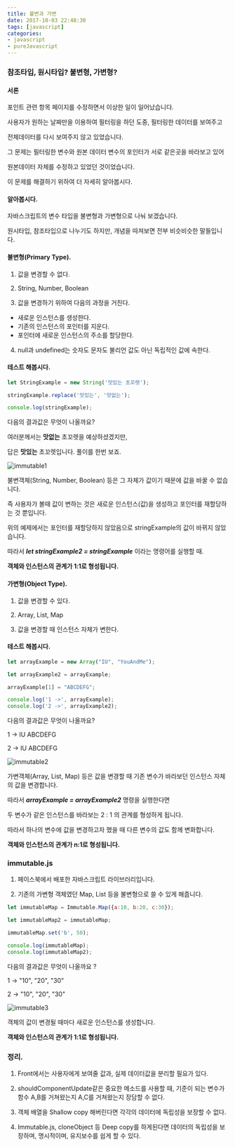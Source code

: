 ```yaml
---
title: 불변과 가변
date: 2017-10-03 22:48:30
tags: [javascript]
categories:
- javascript
- pureJavascript
---
```



### 참조타입, 원시타입? 불변형, 가변형?

#### 서론

포인트 관련 항목 페이지를 수정하면서 이상한 일이 일어났습니다.

사용자가 원하는 날짜만을 이용하여 필터링을 하던 도중, 필터링한 데이터를 보여주고

전체데이터를 다시 보여주지 않고 있었습니다.

그 문제는 필터링한 변수와 원본 데이터 변수의 포인터가 서로 같은곳을 바라보고 있어

원본데이터 자체를 수정하고 있었던 것이었습니다.

이 문제를 해결하기 위하여 더 자세히 알아봅시다.

#### 알아봅시다.

자바스크립트의 변수 타입을 불변형과 가변형으로 나눠 보겠습니다.

원시타입, 참조타입으로 나누기도 하지만, 개념을 따져보면 전부 비슷비슷한 말들입니다.

#### 불변형(Primary Type).

1. 값을 변경할 수 없다.

2. String, Number, Boolean

3. 값을 변경하기 위하여 다음의 과정을 거친다.
  - 새로운 인스턴스를 생성한다.
  - 기존의 인스턴스의 포인터를 지운다.
  - 포인터에 새로운 인스턴스의 주소를 할당한다.

4. null과 undefined는 숫자도 문자도 불리언 값도 아닌 독립적인 값에 속한다.

<!-- more -->

#### 테스트 해봅시다.

```javascript
let StringExample = new String('맛있는 초꼬렛');

stringExample.replace('맛있는', '맛없는');

console.log(stringExample);
```

다음의 결과값은 무엇이 나올까요?

여러분께서는 **맛없는** 초꼬렛을 예상하셨겠지만,

답은 **맛있는** 초꼬렛입니다. 풀이를 한번 보죠.



![immutable1](http://ddalpange.github.io/images/immutable1.png)

불변객체(String, Number, Boolean) 등은 그 자체가 값이기 때문에 값을 바꿀 수 없습니다.

즉 사용자가 볼때 값이 변하는 것은 새로운 인스턴스(값)을 생성하고 포인터를 재할당하는 것 뿐입니다.

위의 예제에서는 포인터를 재할당하지 않았음으로 stringExample의 값이 바뀌지 않았습니다.

따라서 ___let stringExample2 = stringExample___ 이라는 명령어를 실행할 때.

**객체와 인스턴스의 관계가 1:1로 형성됩니다.**

#### 가변형(Object Type).

1. 값을 변경할 수 있다.

2. Array, List, Map

3. 값을 변경할 때 인스턴스 자체가 변한다.

#### 테스트 해봅시다.

```javascript
let arrayExample = new Array("IU", "YouAndMe");

let arrayExample2 = arrayExample;

arrayExample[1] = "ABCDEFG";

console.log('1 ->', arrayExample);
console.log('2 ->', arrayExample2);
```

다음의 결과값은 무엇이 나올까요?

1 -> IU ABCDEFG

2 -> IU ABCDEFG

![immutable2](http://ddalpange.github.io/images/immutable2.png)

가변객체(Array, List, Map) 등은 값을 변경할 때 기존 변수가 바라보던 인스턴스 자체의 값을 변경합니다.

따라서 ___arrayExample = arrayExample2___ 명령을 실행한다면

두 변수가 같은 인스턴스를 바라보는 2 : 1 의 관계를 형성하게 됩니다.

따라서 하나의 변수에 값을 변경하고자 했을 때 다른 변수의 값도 함께 변화합니다.

**객체와 인스턴스의 관계가 n:1로 형성됩니다.**

### immutable.js

1. 페이스북에서 배포한 자바스크립트 라이브러리입니다.

2. 기존의 가변형 객체였던 Map, List 등을 불변형으로 쓸 수 있게 해줍니다.

```javascript
let immutableMap = Immutable.Map({a:10, b:20, c:30});

let immutableMap2 = immutableMap;

immutableMap.set('b', 50);

console.log(immutableMap);
console.log(immutableMap2);
```

다음의 결과값은 무엇이 나올까요 ?

1 -> "10", "20", "30"

2 -> "10", "20", "30"

![immutable3](http://ddalpange.github.io/images/immutable3.png)

객체의 값이 변경될 때마다 새로운 인스턴스를 생성합니다.

**객체와 인스턴스의 관계가 1:1로 형성됩니다.**


### 정리.

1. Front에서는 사용자에게 보여줄 값과, 실제 데이터값을 분리할 필요가 있다.

2. shouldComponentUpdate같은 중요한 메소드를 사용할 때, 기준이 되는 변수가 함수 A,B를 거쳐왔는지 A,C를 거쳐왔는지 장담할 수 없다.

3. 객체 배열을 Shallow copy 해버린다면 각각의 데이터에 독립성을 보장할 수 없다.

4. Immutable.js, cloneObject 등 Deep copy를 하게된다면 데이터의 독립성을 보장하며, 명시적이며, 유지보수를 쉽게 할 수 있다.
